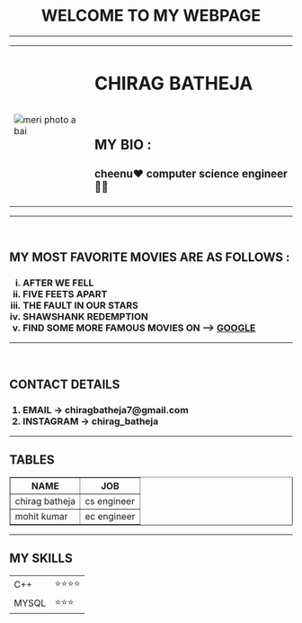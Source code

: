 <!DOCTYPE html>
<html>
<head>
<meta charset="utf-8">

<title> this is my website </title>
</head>
<body>
<center><h1>WELCOME TO MY WEBPAGE</h1></center>

<hr size="6" color =" blue ">

<table cellspacing="20">
<tr>
<td><img src="IMG_76633-modified.png" alt="meri photo a bai"></td>
<td><h1> CHIRAG BATHEJA </h1>
<br>


<h2><strong>  MY BIO :</h3>
<h3> cheenu❤   computer science engineer👨‍💻

</td>
</tr>
</table>




<hr size="6" color =" black ">
<br>
<h2> MY MOST FAVORITE MOVIES ARE AS FOLLOWS : </h2>
<ol type="i"><h3>
<li>AFTER WE FELL </li>
<li>FIVE FEETS APART</li>
<li>THE FAULT IN OUR STARS</li>


<li>SHAWSHANK REDEMPTION</a> </li>
<li>FIND SOME MORE FAMOUS MOVIES ON --> <a href ="https://google.com/">GOOGLE</h3></a>
</h3></ol>

<hr size="5" color="red">

<br>
<h2>CONTACT DETAILS</h2>
<ol><h3>
<li>EMAIL -> chiragbatheja7@gmail.com</li>
<li>INSTAGRAM  -> chirag_batheja</li>
</h3>
</ol>
<hr size="3" color="purpule">
<h2>TABLES</h2>

<table border="1" >
<thead>
<tr>
<th>NAME</th>
<th>JOB</th>

</tr>
</thead>
<tbody>
<tr>
<td>chirag batheja</td>
<td>cs engineer</td>

</tr>

<tr>
<td>mohit kumar</td>
<td> ec engineer</td>
</tr>
</tbody>
</table>

<hr border="5" color="green">

<h2> MY SKILLS</h2>


<table cellspacing="30">
<tr>
<td>C++</td>
<td>⭐⭐⭐⭐</td>
</tr>
<tr>
<td>MYSQL</td>
<td> ⭐⭐⭐</td>
</tr>




</table>

</body>
</head>
</html>
